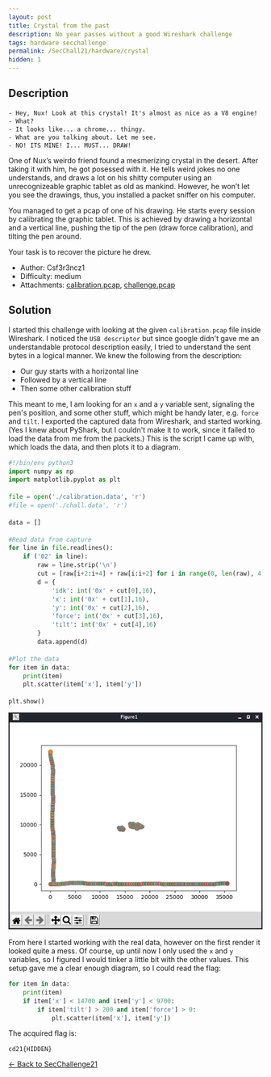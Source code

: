 ```yaml
---
layout: post
title: Crystal from the past
description: No year passes without a good Wireshark challenge
tags: hardware secchallenge
permalink: /SecChall21/hardware/crystal
hidden: 1
---
```


## Description

```
- Hey, Nux! Look at this crystal! It's almost as nice as a V8 engine!
- What?
- It looks like... a chrome... thingy.
- What are you talking about. Let me see.
- NO! ITS MINE! I... MUST... DRAW!
```
One of Nux’s weirdo friend found a mesmerizing crystal in the desert. After taking it with him, he got posessed with it. He tells weird jokes no one understands, and draws a lot on his shitty computer using an unrecognizeable graphic tablet as old as mankind. However, he won’t let you see the drawings, thus, you installed a packet sniffer on his computer.

You managed to get a pcap of one of his drawing. He starts every session by calibrating the graphic tablet. This is achieved by drawing a horizontal and a vertical line, pushing the tip of the pen (draw force calibration), and tilting the pen around.

Your task is to recover the picture he drew.

- Author: Csf3r3ncz1
- Difficulty: medium
- Attachments: [calibration.pcap](/media/SecChall21/Hardware/Crystal/calibration.pcap), [challenge.pcap](/media/SecChall21/Hardware/Crystal/challenge.pcap)

## Solution

I started this challenge with looking at the given `calibration.pcap` file inside Wireshark. I noticed the `USB descriptor` but since google didn't gave me an understandable protocol description easily, I tried to understand the sent bytes in a logical manner. We knew the following from the description:

- Our guy starts with a horizontal line
- Followed by a vertical line
- Then some other calibration stuff

This meant to me, I am looking for an `x` and a `y` variable sent, signaling the pen's position, and some other stuff, which might be handy later, e.g. `force` and `tilt`. I exported the captured data from Wireshark, and started working. (Yes I knew about PyShark, but I couldn't make it to work, since it failed to load the data from me from the packets.) This is the script I came up with, which loads the data, and then plots it to a diagram.
```python
#!/bin/env python3
import numpy as np
import matplotlib.pyplot as plt

file = open('./calibration.data', 'r')
#file = open('./chall.data', 'r')

data = []

#Read data from capture
for line in file.readlines():
	if ('02' in line):
		raw = line.strip('\n')
		cut = [raw[i+2:i+4] + raw[i:i+2] for i in range(0, len(raw), 4)]
		d = {
			'idk': int('0x' + cut[0],16),
			'x': int('0x' + cut[1],16),
			'y': int('0x' + cut[2],16),
			'force': int('0x' + cut[3],16),
			'tilt': int('0x' + cut[4],16)
		}
		data.append(d)

#Plot the data
for item in data:
	print(item)
	plt.scatter(item['x'], item['y'])

plt.show()
```

![calibration.png](/media/SecChall21/Hardware/Crystal/calibration.png)

From here I started working with the real data, however on the first render it looked quite a mess. Of course, up until now I only used the `x` and `y` variables, so I figured I would tinker a little bit with the other values. This setup gave me a clear enough diagram, so I could read the flag:

```python
for item in data:
	print(item)
	if item['x'] < 14700 and item['y'] < 9700:
		if item['tilt'] > 200 and item['force'] > 0:
			plt.scatter(item['x'], item['y'])
```

The acquired flag is:
```
cd21{HIDDEN}
```

[&#8592; Back to SecChallenge21](/SecChall21)